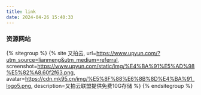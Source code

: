 ```yaml
---
title: link
date: 2024-04-26 15:40:33
---
```

### 资源网站
&#123;% sitegroup %&#125;
    &#123;% site 又拍云, url=https://www.upyun.com/?utm_source=lianmeng&utm_medium=referral, screenshot=https://www.upyun.com/static/img/%E4%BA%91%E5%AD%98%E5%82%A8.60f2f63.png, avatar=https://cdn.mk95.cn/img/%E5%8F%88%E6%8B%8D%E4%BA%91_logo5.png, description=又拍云联盟提供免费10G存储 %&#125;
&#123;% endsitegroup %&#125;
